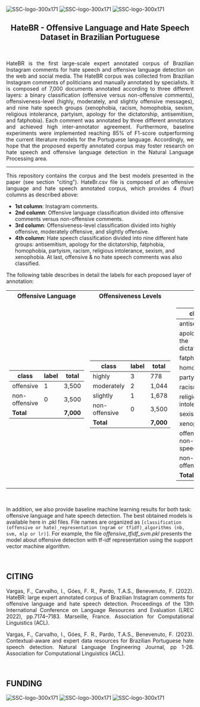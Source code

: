 ![SSC-logo-300x171](https://github.com/franciellevargas/HateBR/blob/5611312b1573cb1e5689fae64ab4ede88502ed78/.github/Logo-DCCUFMG.jpg)
![SSC-logo-300x171](https://github.com/franciellevargas/HateBR/blob/7e5fe34063f89296b17f8c255b89360dfef75761/.github/icmc.png)     ![SSC-logo-300x171](https://github.com/franciellevargas/HateBR/blob/1c2ecbc54df5719102d068370b3eca9dacea8334/.github/locus_media.png)


<h2 align="center"> HateBR - Offensive Language and Hate Speech Dataset in Brazilian Portuguese </h2>  

</br>
<p align="justify"> HateBR is the first large-scale expert annotated corpus of Brazilian Instagram comments for hate speech and offensive language detection on the web and social media. The HateBR corpus was collected from Brazilian Instagram comments of politicians and manually annotated by specialists. It is composed of 7,000 documents annotated according to three different layers: a binary classification (offensive versus non-offensive comments), offensiveness-level (highly, moderately, and slightly offensive messages), and nine hate speech groups (xenophobia, racism, homophobia, sexism, religious intolerance, partyism, apology for the dictatorship, antisemitism, and fatphobia). Each comment was annotated by three different annotators and achieved high inter-annotator agreement. Furthermore, baseline experiments were implemented reaching 85% of F1-score outperforming the current literature models for the Portuguese language. Accordingly, we hope that the proposed expertly annotated corpus may foster research on hate speech and offensive language detection in the Natural Language Processing area. </p>

---

<p align="justify"> This repository contains the corpus and the best models presented in the paper (see section "citing"). HateBr.csv file is composed of an offensive language and hate speech annotated corpus, which provides 4 (four) columns as described above: </p>

* **1st column**: Instagram comments.   
* **2nd column**: Offensive language classification divided into offensive comments versus non-offensive comments.
* **3rd column**: Offensiveness-level classification divided into highly offensive, moderately offensive, and slightly offensive. 
* **4th column**: Hate speech classification divided into nine different hate groups: antisemitism, apology for the dictatorship, fatphobia, homophobia, partyism, racism, religious intolerance, sexism, and xenophobia. At last, offensive & no hate speech comments was also classified.

The following table describes in detail the labels for each proposed layer of annotation:
<div align="center">
<table> 
<tr><th>Offensive Language</th><th>Offensiveness Levels</th><th>Hate Speech</th></tr>
<tr><td>

|class|label|total|
|--|--|--|  
|offensive|1|3,500| 
|non-offensive|0|3,500| 
**Total** | | **7,000**|


</td><td>

|class|label|total|
|--|--|--|
|highly|3|778|
|moderately|2|1,044|
|slightly|1|1,678|
|non-offensive|0|3,500|
|**Total**||**7,000**|
  
</td><td>

|class|label|total|  
|--|--|--|  
|antisemitism|1|2|
|apology for the dictatorship|2|32|
|fatphobia|3|27|
|homophobia|4|17|
|partyism|5|496|
|racism|6|8|
|religious intolerance|7|47|
|sexism|8|97|
|xenophobia|9|1|
|offensive & non-hate speech |-1|2,773|
|non-offensive|0|3,500|
|**Total**||**7,000**|

</td></tr></table>
</div>

</br>

In addition, we also provide baseline machine learning results for both task: offensive language and hate speech detection. The best obtained models is available here in .pkl files. File names are organized as `[classification (offensive or hate)_representation (ngram or tfidf)_algorithms (nb, svm, mlp or lr)]`. For example, the file *offensive_tfidf_svm.pkl* presents the model about offensive detection with tf-idf representation using the support vector machine algorithm.

</br>


<h2 align="left"> CITING </h2>

<p align="justify">
Vargas, F., Carvalho, I., Góes, F. R., Pardo, T.A.S., Benevenuto, F. (2022). HateBR: large expert annotated corpus of Brazilian Instagram comments for offensive language and hate speech detection. Proceedings of the 13th International Conference on Language Resources and Evaluation (LREC 2022), pp.7174–7183. Marseille, France. Association for Computational Linguistics (ACL). 

</p>


<p align="justify">
<p align="justify"> Vargas, F., Carvalho, I., Góes, F. R., Pardo, T.A.S., Benevenuto, F. (2023). Contextual-aware and expert data resources for Brazilian
Portuguese hate speech detection. Natural Language Engineering Journal, pp 1-26. Association for Computational Linguistics (ACL).
</p>

<br>

<h2 align="left"> FUNDING </h2>

![SSC-logo-300x171](https://github.com/franciellevargas/HateBR/blob/main/.github/sinch.png?raw=true)
![SSC-logo-300x171](https://github.com/franciellevargas/HateBR/blob/main/.github/fapemig.png?raw=true)
![SSC-logo-300x171](https://github.com/franciellevargas/HateBR/blob/main/.github/fapesp.jpg?raw=true)

</br>
